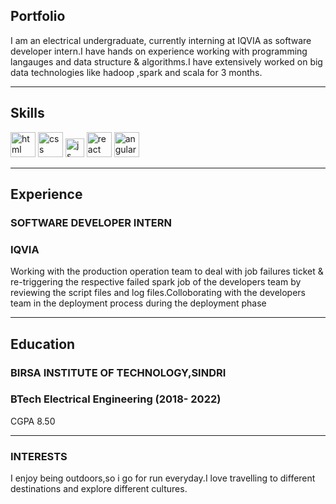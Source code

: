 ## Portfolio

I am an electrical undergraduate, currently interning at IQVIA as software developer intern.I have hands on experience working with programming langauges and data structure & algorithms.I have extensively worked on big data technologies like hadoop ,spark and scala for 3 months.

---

## Skills

<p align='left'>
  <img src="https://www.google.com/imgres?imgurl=https%3A%2F%2Fblog.insaid.co%2Fwp-content%2Fuploads%2F2019%2F04%2FPython-logo.jpg&imgrefurl=https%3A%2F%2Fblog.insaid.co%2Fpython-r-sas-top-programming-languages-ranked%2Fpython-logo%2F&tbnid=aQDZ5z5qXKfTKM&vet=12ahUKEwiumdvH_b31AhVl7TgGHZQ4AfwQMygaegUIARCTAg..i&docid=sagZ_0dPLnfAbM&w=630&h=630&q=python%20logo&ved=2ahUKEwiumdvH_b31AhVl7TgGHZQ4AfwQMygaegUIARCTAg" alt="html" width="40" height="40">
  <img src='https://upload.wikimedia.org/wikipedia/commons/thumb/d/d5/CSS3_logo_and_wordmark.svg/1200px-CSS3_logo_and_wordmark.svg.png' alt="css" width="40" height="40">
  <img src='https://upload.wikimedia.org/wikipedia/commons/6/6a/JavaScript-logo.png' height='30' width='auto' alt="js">
   <img src="https://upload.wikimedia.org/wikipedia/commons/thumb/a/a7/React-icon.svg/1280px-React-icon.svg.png" alt="react" width="auto" height="40"/>
   <img src="https://angular.io/assets/images/logos/angular/angular.svg" alt="angular" width="40" height="40"/>
</p>

---

## Experience

### **SOFTWARE DEVELOPER INTERN**
### IQVIA

Working with the production operation team to deal with job failures
ticket & re-triggering the respective failed spark job of the developers
team by reviewing the script files and log files.Colloborating with the developers team in the deployment process
during the deployment phase

---

## Education

### **BIRSA INSTITUTE OF TECHNOLOGY,SINDRI**
### BTech Electrical Engineering (2018- 2022)
CGPA 8.50

---

### INTERESTS

I enjoy being outdoors,so i go for run everyday.I love travelling to different destinations and explore different cultures. 
